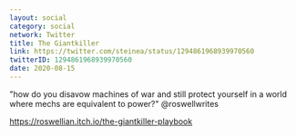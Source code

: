 ```yaml
---
layout: social
category: social
network: Twitter
title: The Giantkiller
link: https://twitter.com/steinea/status/1294861968939970560
twitterID: 1294861968939970560
date: 2020-08-15
---
```


"how do you disavow machines of war and still protect yourself in a world where mechs are equivalent to power?"  @roswellwrites

https://roswellian.itch.io/the-giantkiller-playbook
